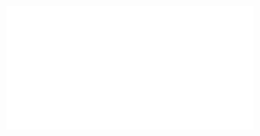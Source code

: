 

[![Header](https://raw.githubusercontent.com/peddiashrith/peddiashrith.github.io/master/header.svg)](https://github.com/peddiashrith/peddiashrith.github.io)

